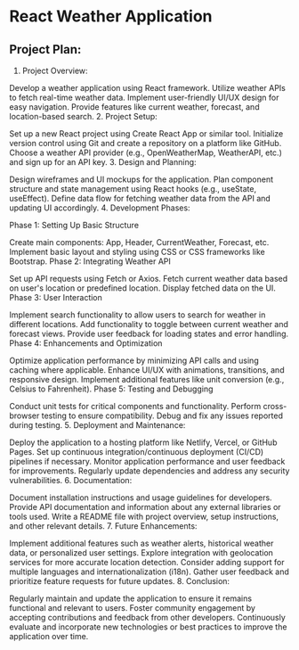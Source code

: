 #  React Weather Application

## Project Plan:

1. Project Overview:

Develop a weather application using React framework.
Utilize weather APIs to fetch real-time weather data.
Implement user-friendly UI/UX design for easy navigation.
Provide features like current weather, forecast, and location-based search.
2. Project Setup:


Set up a new React project using Create React App or similar tool.
Initialize version control using Git and create a repository on a platform like GitHub.
Choose a weather API provider (e.g., OpenWeatherMap, WeatherAPI, etc.) and sign up for an API key.
3. Design and Planning:


Design wireframes and UI mockups for the application.
Plan component structure and state management using React hooks (e.g., useState, useEffect).
Define data flow for fetching weather data from the API and updating UI accordingly.
4. Development Phases:


Phase 1: Setting Up Basic Structure


Create main components: App, Header, CurrentWeather, Forecast, etc.
Implement basic layout and styling using CSS or CSS frameworks like Bootstrap.
Phase 2: Integrating Weather API


Set up API requests using Fetch or Axios.
Fetch current weather data based on user's location or predefined location.
Display fetched data on the UI.
Phase 3: User Interaction


Implement search functionality to allow users to search for weather in different locations.
Add functionality to toggle between current weather and forecast views.
Provide user feedback for loading states and error handling.
Phase 4: Enhancements and Optimization


Optimize application performance by minimizing API calls and using caching where applicable.
Enhance UI/UX with animations, transitions, and responsive design.
Implement additional features like unit conversion (e.g., Celsius to Fahrenheit).
Phase 5: Testing and Debugging


Conduct unit tests for critical components and functionality.
Perform cross-browser testing to ensure compatibility.
Debug and fix any issues reported during testing.
5. Deployment and Maintenance:


Deploy the application to a hosting platform like Netlify, Vercel, or GitHub Pages.
Set up continuous integration/continuous deployment (CI/CD) pipelines if necessary.
Monitor application performance and user feedback for improvements.
Regularly update dependencies and address any security vulnerabilities.
6. Documentation:


Document installation instructions and usage guidelines for developers.
Provide API documentation and information about any external libraries or tools used.
Write a README file with project overview, setup instructions, and other relevant details.
7. Future Enhancements:


Implement additional features such as weather alerts, historical weather data, or personalized user settings.
Explore integration with geolocation services for more accurate location detection.
Consider adding support for multiple languages and internationalization (i18n).
Gather user feedback and prioritize feature requests for future updates.
8. Conclusion:


Regularly maintain and update the application to ensure it remains functional and relevant to users.
Foster community engagement by accepting contributions and feedback from other developers.
Continuously evaluate and incorporate new technologies or best practices to improve the application over time.

